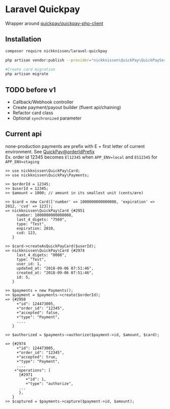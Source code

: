 # Laravel Quickpay

Wrapper around [quickpay/quickpay-php-client](https://github.com/QuickPay/quickpay-php-client)

## Installation
``` bash
composer require nickknissen/laravel-quickpay

php artisan vendor:publish --provider="nickknissen\QuickPay\QuickPayServiceProvider"

#Create card migration
php artisan migrate
```


## TODO before v1
* Callback/Webhook controller
* Create payment/payout builder (fluent api/chaining)
* Refactor card class
* Optional `synchronized` parameter


## Current api
none-production payments are prefix with E + first letter of current environment. See [QuickPay@orderIdPrefix](./src/QuickPay.php#L51)  
Ex. order id 12345 becomes `El12345` when `APP_ENV=local` and `ES12345` for `APP_ENV=staging`

```repl
>> use nickknissen\QuickPay\Card;
>> use nickknissen\QuickPay\Payments;

>> $orderId = 12345; 
>> $userId = 12345; 
>> $amount = 1000; // amount in its smallest unit (cents/øre)

>> $card = new Card(['number' => 1000000000000008, 'expiration' => 2012, 'cvd' => 123]);
=> nickknissen\QuickPay\Card {#2951
     number: 1000000000000008,
     last_4_digets: "7569",
     type: "Test",
     expiration: 2010,
     cvd: 123,
   }

>> $card->createAsQuickPayCard($userId);
=> nickknissen\QuickPay\Card {#2974
     last_4_digets: "0008",
     type: "Test",
     user_id: 1,
     updated_at: "2018-09-06 07:51:46",
     created_at: "2018-09-06 07:51:46",
     id: 5,
   }

>> $payments = new Payments();
>> $payment = $payments->create($orderId);
=> {#2950
     +"id": 124473005,
     +"order_id": "12345",
     +"accepted": false,
     +"type": "Payment",
     ....
   }

>> $authorized = $payments->authorize($payment->id, $amount, $card);

=> {#2974
     +"id": 124473005,
     +"order_id": "12345",
     +"accepted": true,
     +"type": "Payment",
     ....
    +"operations": [
      {#2971
         +"id": 1,
         +"type": "authorize",
      ...
      },
   }
>> $captured = $payments->capture($payment->id, $amount);
